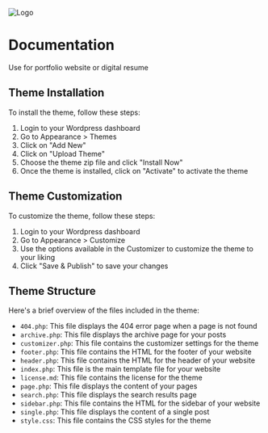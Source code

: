 ![Logo](https://imagizer.imageshack.com/img923/790/Biyna2.png)

#   Documentation

Use for portfolio website or digital resume

## Theme Installation

To install the theme, follow these steps:

1.  Login to your Wordpress dashboard
2.  Go to Appearance > Themes
3.  Click on "Add New"
4.  Click on "Upload Theme"
5.  Choose the theme zip file and click "Install Now"
6.  Once the theme is installed, click on "Activate" to activate the theme

## Theme Customization

To customize the theme, follow these steps:

1.  Login to your Wordpress dashboard
2.  Go to Appearance > Customize
3.  Use the options available in the Customizer to customize the theme to your liking
4.  Click "Save & Publish" to save your changes

## Theme Structure

Here's a brief overview of the files included in the theme:

-   `404.php`: This file displays the 404 error page when a page is not found
-   `archive.php`: This file displays the archive page for your posts
-   `customizer.php`: This file contains the customizer settings for the theme
-   `footer.php`: This file contains the HTML for the footer of your website
-   `header.php`: This file contains the HTML for the header of your website
-   `index.php`: This file is the main template file for your website
-   `license.md`: This file contains the license for the theme
-   `page.php`: This file displays the content of your pages
-   `search.php`: This file displays the search results page
-   `sidebar.php`: This file contains the HTML for the sidebar of your website
-   `single.php`: This file displays the content of a single post
-   `style.css`: This file contains the CSS styles for the theme
